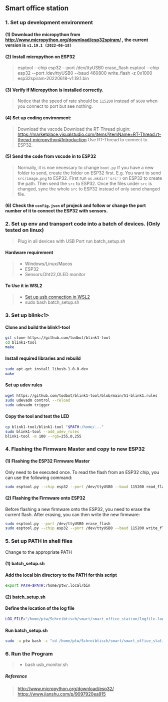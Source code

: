 ## Smart office station
### 1. Set up development environment

#### (1) Download the micropython from http://www.micropython.org/download/esp32spiram/ , the current version is `v1.19.1 (2022-06-18)`
#### (2) Install micropython on ESP32 
>  esptool --chip esp32 --port /dev/ttyUSB0 erase_flash
>  esptool --chip esp32 --port /dev/ttyUSB0 --baud 460800 write_flash -z 0x1000 esp32spiram-20220618-v1.19.1.bin 

#### (3) Verify if Micropython is installed correctly.
>  Notice that the speed of rate should be `115200` instead of `9600` when you connect to port but see nothing.


#### (4) Set up coding environment:
> Download the vscode 
> Download the RT-Thread plugin: https://marketplace.visualstudio.com/items?itemName=RT-Thread.rt-thread-micropython#Introduction
> Use RT-Thread to connect to ESP32.

#### (5) Send the code from vscode in to ESP32
> Normally, it is noe necessary to change `boot.py`
> If you have a new folder to send, create the folder on ESP32 first. E.g. You want to send `src/image.png` to ESP32. First run `os.mkdir('src')` on ESP32 to create the path. Then send the `src` to ESP32. Once the files under `src` is changed, sync the whole `src` to ESP32 instead of only send changed file.

#### (6) Check the `config.json` of projeck and follow or change the port number of it to connect the ESP32 with sensors.

### 2. Set up env and transport code into a batch of devices. (Only tested on linux)
> Plug in all devices with USB Port
> run batch_setup.sh

#### Hardware requirement
> - Windows/Linux/Macos
> - ESP32
> - Sensors:Dht22,OLED monitor

#### To Use it in WSL2
> - [Set up usb connection in WSL2](https://learn.microsoft.com/zh-cn/windows/wsl/connect-usb)
> - sudo bash batch_setup.sh

### 3. Set up blink<1>

#### Clone and build the blink1-tool
```bash
git clone https://github.com/todbot/blink1-tool
cd blink1-tool
make
```
#### Install required libraries and rebuild
```bash
sudo apt-get install libusb-1.0-0-dev
make
```
#### Set up udev rules
```bash
wget https://github.com/todbot/blink1-tool/blob/main/51-blink1.rules
sudo udevadm control --reload
sudo udevadm trigger
```
#### Copy the tool and test the LED
```bash
cp blink1-tool/blink1-tool "$PATH:/home/..."
sudo blink1-tool --add_udev_rules
blink1-tool -m 100 --rgb=255,0,255
```

### 4. Flashing the Firmware Master and copy to new ESP32

#### (1) Flashing the ESP32 Firmware Master 
Only need to be executed once.
To read the flash from an ESP32 chip, you can use the following command:

```bash
sudo esptool.py --chip esp32 --port /dev/ttyUSB0 --baud 115200 read_flash 0 ALL esp32_dump.bin
```
#### (2) Flashing the Firmware onto ESP32

Before flashing a new firmware onto the ESP32, you need to erase the current flash. After erasing, you can then write the new firmware:

```bash
sudo esptool.py --port /dev/ttyUSB0 erase_flash
sudo esptool.py --chip esp32 --port /dev/ttyUSB0 --baud 115200 write_flash 0x00000 esp32_dump.bin
```
### 5. Set up PATH in shell files
Change to the appropriate PATH
#### (1) batch_setup.sh

#### Add the local bin directory to the PATH for this script
```bash
export PATH=$PATH:/home/ptw/.local/bin   
```
#### (2) batch_setup.sh

#### Define the location of the log file
```bash
LOG_FILE="/home/ptw/Schreibtisch/smart/smart_office_station/logfile.log"        
```
#### Run batch_setup.sh 
```bash
sudo -u ptw bash -c "cd /home/ptw/Schreibtisch/smart/smart_office_station; bash batch_setup.sh"  # Optionally, redirect output to the log file: >> $LOG_FILE 2>&1
```

### 6. Run the Program
> - bash usb_monitor.sh


##### Reference
> http://www.micropython.org/download/esp32/
> https://www.jianshu.com/p/9097920ea915
